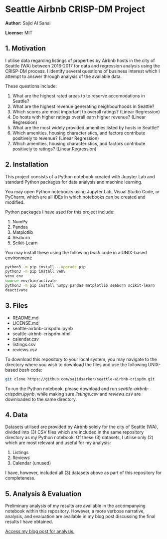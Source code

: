 # Seattle Airbnb CRISP-DM Project

**Author:** Sajid Al Sanai

**License:** MIT

## 1. Motivation

I utilise data regarding listings of properties by Airbnb hosts in the city of Seattle (WA) between 2016-2017 for data and regression analysis using the CRISP-DM process. I identify several questions of business interest which I attempt to answer through analysis of the available data.

These questions include:
1. What are the highest rated areas to to reserve accomodations in Seattle?
2. What are the highest revenue generating neighbourhoods in Seattle?
3. Which scores are most important to overall ratings? (Linear Regression)
4. Do hosts with higher ratings overall earn higher revenue? (Linear Regression)
5. What are the most widely provided amenities listed by hosts in Seattle?
6. Which amenities, housing characteristics, and factors contribute positively to revenue? (Linear Regression)
7. Which amenities, housing characteristics, and factors contribute positively to ratings? (Linear Regression)

## 2. Installation

This project consists of a Python notebook created with Jupyter Lab and standard Python packages for data analysis and machine learning.

You may open Python notebooks using Jupyter Lab, Visual Studio Code, or PyCharm, which are all IDEs in which notebooks can be created and modified.

Python packages I have used for this project include:
1. NumPy
2. Pandas
3. Matplotlib
4. Seaborn
5. Scikit-Learn

You may install these using the following *bash* code in a UNIX-based environment:
```bash
python3 -m pip install --upgrade pip
python3 -m pip install venv
venv env
source env/bin/activate
python3 -m pip install numpy pandas matplotlib seaborn scikit-learn
deactivate
```

## 3. Files
- README.md
- LICENSE.md
- seattle-airbnb-crispdm.ipynb
- seattle-airbnb-crispdm.html
- calendar.csv
- listings.csv
- reviews.csv

To download this repository to your local system, you may navigate to the directory where you wish to download the files and use the following UNIX-based *bash* code:
```bash
git clone https://github.com/sajidsarker/seattle-airbnb-crispdm.git
```

To run the Python notebook, please download and run *seattle-airbnb-crispdm.ipynb*, while making sure *listings.csv* and *reviews.csv* are downloaded to the same directory. 

## 4. Data

Datasets utilised are provided by Airbnb solely for the city of Seattle (WA), divided into (3) CSV files which are included in the same repository directory as my Python notebook. Of these (3) datasets, I utilise only (2) which are most relevant and useful for my analysis:
1. Listings
2. Reviews
3. Calendar (unused)

I have, however, included all (3) datasets above as part of this repository for completeness.

## 5. Analysis & Evaluation

Preliminary analysis of my results are available in the accompanying notebook within this repository. However, a more verbose narrative, analysis, and evaluation are available in my blog post discussing the final results I have obtained.

[Access my blog post for analysis.](https://sajidsarker.github.io/2022/08/30/seattle-airbnb-crisp-dm-project.html)
